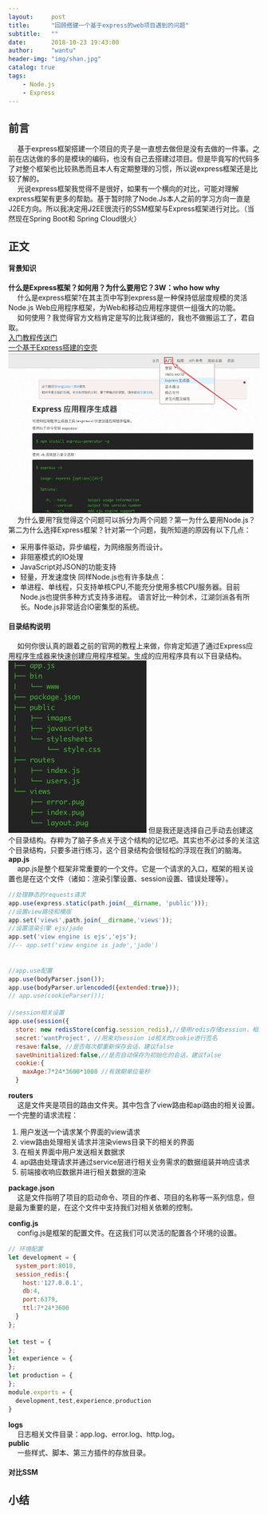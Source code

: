 ```yaml
---
layout:     post
title:      "回顾搭建一个基于express的web项目遇到的问题"
subtitle:   ""
date:       2018-10-23 19:43:00
author:     "wantu"
header-img: "img/shan.jpg"
catalog: true
tags:
    - Node.js
    - Express
---
```

## 前言
&nbsp;&#8195;基于express框架搭建一个项目的壳子是一直想去做但是没有去做的一件事。之前在店达做的多的是模块的编码，也没有自己去搭建过项目。但是毕竟写的代码多了对整个框架也比较熟悉而且本人有定期整理的习惯，所以说express框架还是比较了解的。<br>
&nbsp;&#8195;光说express框架我觉得不是很好，如果有一个横向的对比，可能对理解express框架有更多的帮助。基于暂时除了Node.Js本人之前的学习方向一直是J2EE方向。所以我决定用J2EE很流行的SSM框架与Express框架进行对比。（当然现在Spring Boot和 Spring Cloud很火）

## 正文
#### 背景知识
**什么是Express框架？如何用？为什么要用它？3W：who how why**<br>
&nbsp;&#8195;什么是express框架?在其主页中写到express是一种保持低层度规模的灵活Node.js Web应用程序框架，为Web和移动应用程序提供一组强大的功能。<br>
&nbsp;&#8195;如何使用？我觉得官方文档肯定是写的比我详细的，我也不做搬运工了，君自取。<br>
[入门教程传送门](https://expressjs.com/zh-cn/starter/installing.html) <br>
[一个基于Express搭建的空壳](https://github.com/WantUzZ/wantProject.git) <br>
![教程位置](/img/expressKnow1.jpg)
&nbsp;&#8195;为什么要用?我觉得这个问题可以拆分为两个问题？第一为什么要用Node.js？第二为什么选择Express框架？针对第一个问题，我所知道的原因有以下几点：
* 采用事件驱动，异步编程，为网络服务而设计。
* 非阻塞模式的IO处理
* JavaScript对JSON的功能支持
* 轻量，开发速度快
同样Node.js也有许多缺点：<br>
* 单进程、单线程，只支持单核CPU,不能充分使用多核CPU服务器。目前Node.js也提供多种方式支持多进程。
语言好比一种剑术，江湖剑派各有所长。Node.js非常适合IO密集型的系统。

#### 目录结构说明
&nbsp;&#8195;如何你很认真的跟着之前的官网的教程上来做，你肯定知道了通过Express应用程序生成器来快速创建应用程序框架。生成的应用程序具有以下目录结构。
![目录结构](/img/expressKnow2.jpg)
但是我还是选择自己手动去创建这个目录结构。存粹为了脑子多点关于这个结构的记忆吧。其实也不必过多的关注这个目录结构，只要多进行练习，这个目录结构会很轻松的浮现在我们的脑海。<br>
**app.js**<br>
&nbsp;&#8195;app.js是整个框架非常重要的一个文件。它是一个请求的入口，框架的相关设置也是在这个文件（诸如：渲染引擎设置、session设置、错误处理等）。
```javascript
//处理静态的requests请求
app.use(express.static(path.join(__dirname, 'public')));
//设置view路径和模版
app.set('views',path.join(__dirname,'views'));
//设置渲染引擎 ejs/jade
app.set('view engine is ejs','ejs');
//-- app.set('view engine is jade','jade') 


//app.use配置
app.use(bodyParser.json());
app.use(bodyParser.urlencoded({extended:true}));
// app.use(cookieParser());

//session相关设置
app.use(session({
  store: new redisStore(config.session_redis),//使用redis存储session，相关redis配置见session_redis
  secret:'wantProject', //用来对session id相关的cookie进行签名
  resave:false, //是否每次都重新保存会话，建议false
  saveUninitialized:false,//是否自动保存为初始化的会话，建议false
  cookie:{
    maxAge:7*24*3600*1000 //有效期单位毫秒
  }
```
**routers**<br>
&nbsp;&#8195;这是文件夹是项目的路由文件夹。其中包含了view路由和api路由的相关设置。<br>
一个完整的请求流程：
1. 用户发送一个请求某个界面的view请求
2. view路由处理相关请求并渲染views目录下的相关的界面
3. 在相关界面中用户发送相关数据求
4. api路由处理请求并通过service层进行相关业务需求的数据组装并响应请求
5. 前端接收响应数据并进行相关数据的渲染

**package.json**<br>
&nbsp;&#8195;这是文件指明了项目的启动命令、项目的作者、项目的名称等一系列信息，但是最为重要的是，在这个文件中支持我们对相关依赖的控制。

**config.js**<br>
&nbsp;&#8195;config.js是框架的配置文件。在这我们可以灵活的配置各个环境的设置。
```javascript
// 环境配置
let development = {
  system_port:8018,
  session_redis:{
    host:'127.0.0.1',
    db:4,
    port:6379,
    ttl:7*24*3600
  }
};

let test = {
};
let experience = {
};
let production = {
};
module.exports = {
  development,test,experience,production
}
```
**logs**<br>
&nbsp;&#8195;日志相关文件目录：app.log、error.log、http.log。<br>
**public**<br>
&nbsp;&#8195;一些样式、脚本、第三方插件的存放目录。<br>

#### 对比SSM

## 小结